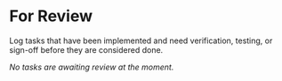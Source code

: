 # For Review

Log tasks that have been implemented and need verification, testing, or sign-off before they are considered done.

_No tasks are awaiting review at the moment._
